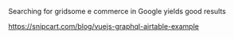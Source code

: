 Searching for gridsome e commerce     in Google yields good results

https://snipcart.com/blog/vuejs-graphql-airtable-example
